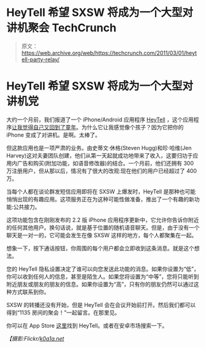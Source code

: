 # HeyTell 希望 SXSW 将成为一个大型对讲机聚会 TechCrunch

> 原文：<https://web.archive.org/web/https://techcrunch.com/2011/03/01/heytell-party-relay/>

# HeyTell 希望 SXSW 将成为一个大型对讲机党

大约一个月前，我们报道了一个 iPhone/Android 应用程序 [HeyTell](https://web.archive.org/web/20230204120252/http://www.heytell.com/) ，这个应用程序[让我觉得自己又回到了童年](https://web.archive.org/web/20230204120252/https://techcrunch.com/2011/01/24/heytell/)。为什么它让我感觉像个孩子？因为它把你的 iPhone 变成了对讲机。是啊。太棒了。

但这款应用也是一项严肃的业务。由史蒂文·休格(Steven Hugg)和珍·哈维(Jen Harvey)这对夫妻团队创建，他们从第一天起就成功地带来了收入，这要归功于应用内广告和购买(附加功能，如语音修改器)的结合。一个月前，他们还拥有 300 万注册用户，但从那以后，情况有了很大的改观:现在他们的用户已经超过了 400 万。

当每个人都在谈论群发短信应用即将在 SXSW 上爆发时，HeyTell 是那种也可能悄悄出现的有趣应用。这项服务正在为这种可能性做准备，推出了一个有趣的新功能:公共接力。

这项功能包含在刚刚发布的 2.2 版 iPhone 应用程序更新中，它允许你告诉你附近的任何其他用户。换句话说，就是基于位置的随机语音聊天。但是，由于没有一个聊天是一对一的，它可能会发生在像 SXSW 这样的地方，每个人都聚集在一起。

想象一下，按下通话按钮，你周围的每个用户都会立即收到这条消息。就是这个想法。

您的 HeyTell 隐私设置决定了谁可以向您发送此功能的消息。如果你设置为“低”，你可以收到任何人的信息，甚至是陌生人。如果您将设置为“中等”，您将只能听到附近朋友或朋友的朋友的信息。如果你设置为“高”，只有你的朋友仍然可以通过这种方式联系到你。

SXSW 的转播还没有开始，但是 HeyTell 会在会议开始前打开。然后我们都可以得到“1135 房间的聚会！”一起留言。在那里见。

你可以在 App Store [这里](https://web.archive.org/web/20230204120252/http://itunes.apple.com/us/app/heytell/id352791835?mt=8)找到 HeyTell。或者在安卓市场搜索一下。

*【摄影:Flickr/[k0a1a.net](https://web.archive.org/web/20230204120252/http://www.flickr.com/photos/binary_koala/4717734631/)*